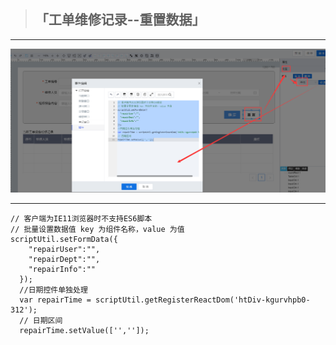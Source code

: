 > ## **「工单维修记录--重置数据」**

---

![重置数据](assets/img/DeviceMaintenance-ObjectService-cancelRecordRepair.png "重置数据")

---

```JS
// 客户端为IE11浏览器时不支持ES6脚本
// 批量设置数据值 key 为组件名称，value 为值
scriptUtil.setFormData({
    "repairUser":"",
    "repairDept":"",
    "repairInfo":""
  });
  //日期控件单独处理
  var repairTime = scriptUtil.getRegisterReactDom('htDiv-kgurvhpb0-312');
  // 日期区间
  repairTime.setValue(['','']);
```